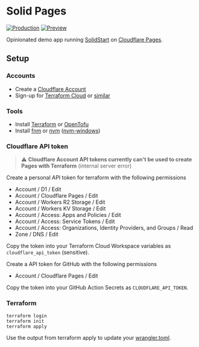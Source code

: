 # Solid Pages

[![Production](https://shields.io/badge/production-blue?style=for-the-badge)](https://solid-pages.phi.ag)
[![Preview](https://shields.io/badge/preview-yellow?style=for-the-badge)](https://preview-solid-pages.phi.ag)

Opinionated demo app running [SolidStart](https://start.solidjs.com/) on [Cloudflare Pages](https://pages.cloudflare.com/).

## Setup

### Accounts

- Create a [Cloudflare Account](https://dash.cloudflare.com/sign-up)
- Sign-up for [Terraform Cloud](https://www.terraform.io/) or [similar](https://opentofu.org/supporters/)

### Tools

- Install [Terraform](https://developer.hashicorp.com/terraform/install) or [OpenTofu](https://opentofu.org/docs/intro/install)
- Install [fnm](https://github.com/Schniz/fnm?tab=readme-ov-file#installation) or [nvm](https://github.com/nvm-sh/nvm?tab=readme-ov-file#installing-and-updating) ([nvm-windows](https://github.com/coreybutler/nvm-windows?tab=readme-ov-file#installation--upgrades))

### Cloudflare API token

> :warning: **Cloudflare Account API tokens currently can't be used to create Pages with Terraform** (internal server error)

Create a personal API token for terraform with the following permissions

- Account / D1 / Edit
- Account / Cloudflare Pages / Edit
- Account / Workers R2 Storage / Edit
- Account / Workers KV Storage / Edit
- Account / Access: Apps and Policies / Edit
- Account / Access: Service Tokens / Edit
- Account / Access: Organizations, Identity Providers, and Groups / Read
- Zone / DNS / Edit

Copy the token into your Terraform Cloud Workspace variables as `cloudflare_api_token` (sensitive).

Create a API token for GitHub with the following permissions

- Account / Cloudflare Pages / Edit

Copy the token into your GitHub Action Secrets as `CLOUDFLARE_API_TOKEN`.

### Terraform

    terraform login
    terraform init
    terraform apply

Use the output from terraform apply to update your [wrangler.toml](wrangler.toml).
